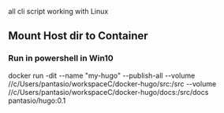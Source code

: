 all cli script working with Linux

## Mount Host dir to Container 

### Run in powershell in Win10
docker run -dit --name "my-hugo" --publish-all --volume //c/Users/pantasio/workspaceC/docker-hugo/src:/src --volume //c/Users/pantasio/workspaceC/docker-hugo/docs:/src/docs pantasio/hugo:0.1
